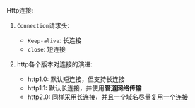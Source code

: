 Http连接:
1. `Connection`请求头:
    - `Keep-alive`: 长连接
    - `close`: 短连接
    
2. http各个版本对连接的演进:
    - http1.0: 默认短连接，但支持长连接
    - http1.1: 默认长连接，并使用**管道网络传输**
    - http2.0: 同样采用长连接，并且一个域名尽量复用一个连接